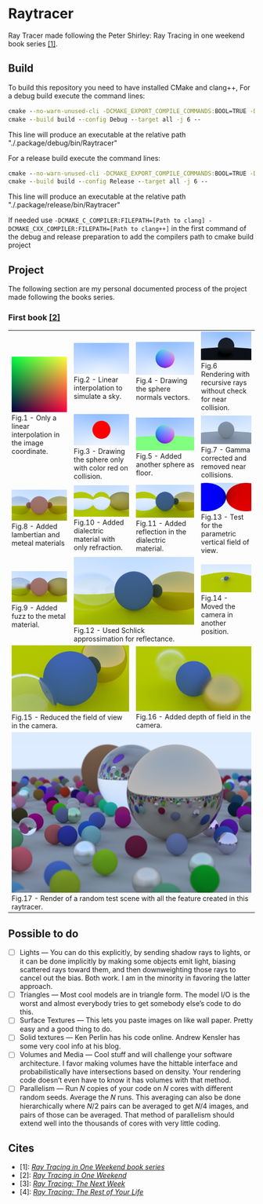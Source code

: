 # Raytracer

Ray Tracer made following the Peter Shirley: Ray Tracing in one weekend book series [[1]](#1).

## Build

To build this repository you need to have installed CMake and clang++, For a debug build execute the command lines:  

```cmd
cmake --no-warn-unused-cli -DCMAKE_EXPORT_COMPILE_COMMANDS:BOOL=TRUE -DCMAKE_BUILD_TYPE:STRING=Debug -S . -B build -G "Unix Makefiles"
cmake --build build --config Debug --target all -j 6 --
```

This line will produce an executable at the relative path "./.package/debug/bin/Raytracer"

For a release build execute the command lines:  

```cmd
cmake --no-warn-unused-cli -DCMAKE_EXPORT_COMPILE_COMMANDS:BOOL=TRUE -DCMAKE_BUILD_TYPE:STRING=Release -S . -B build -G "Unix Makefiles"
cmake --build build --config Release --target all -j 6 --
```

This line will produce an executable at the relative path "./.package/release/bin/Raytracer"

If needed use `-DCMAKE_C_COMPILER:FILEPATH=[Path to clang] -DCMAKE_CXX_COMPILER:FILEPATH=[Path to clang++]` in the first command of the debug and release preparation to add the compilers path to cmake build project

## Project

The following section are my personal documented process of the project made following the books series.

### First book [[2]](#2)
<!-- markdownlint-disable html -->
<table cellspacing="0" cellpadding="0">
  <tr>
    <td rowspan="2">
        <img src="./renders/Ray Tracing in One Weekend/0_image.png"/>
        <figcaption>Fig.1 - Only a linear interpolation in the image coordinate.</figcaption>
    </td>
    <td>
        <img src="./renders/Ray Tracing in One Weekend/1_blue_white.png"/>
        <figcaption>Fig.2 - Linear interpolation to simulate a sky.</figcaption>
    <td>
        <img src="./renders/Ray Tracing in One Weekend/3_circle_with_normal.png"/>
        <figcaption>Fig.4 - Drawing the sphere normals vectors.</figcaption>
    </td>
    <td>
        <img src="./renders/Ray Tracing in One Weekend/5_recursive_rays.png"/>
        <figcaption>Fig.6 Rendering with recursive rays without check for near collision.</figcaption>
    </td>
  </tr>
  <tr>
    <td>
        <img src="./renders/Ray Tracing in One Weekend/2_circle.png"/>
        <figcaption>Fig.3 - Drawing the sphere only with color red on collision.</figcaption>
    </td>
    <td>
        <img src="./renders/Ray Tracing in One Weekend/4_circle_with_floor.png" height=50%/>
        <figcaption>Fig.5 - Added another sphere as floor.</figcaption>
    </td>
    <td>
        <img src="./renders/Ray Tracing in One Weekend/6_without_near_collision_gamma_corrected.png"/>
        <figcaption>Fig.7 - Gamma corrected and removed near collisions.</figcaption>
    </td>
  </tr>
  <tr>
    <td>
        <img src="./renders/Ray Tracing in One Weekend/7_diffuse_and_metal_materials.png"/>
        <figcaption>Fig.8 - Added lambertian and meteal materials</figcaption>
    </td>
    <td>
        <img src="./renders/Ray Tracing in One Weekend/9_dialectric_always_refract.png"/>
        <figcaption>Fig.10 - Added dialectric material with only refraction.</figcaption>
    </td>
    <td>
        <img src="./renders/Ray Tracing in One Weekend/10_dialectric_with_reflection.png"/>
        <figcaption>Fig.11 - Added reflection in the dialectric material.</figcaption>
    </td>
    <td>
        <img src="./renders/Ray Tracing in One Weekend/12_camera_with_vfov.png"/>
        <figcaption>Fig.13 - Test for the parametric vertical field of view.</figcaption>
    </td>
  </tr>
  <tr>
    <td>
        <img src="./renders/Ray Tracing in One Weekend/8_metal_with_fuzz.png"/>
        <figcaption>Fig.9 - Added fuzz to the metal material.</figcaption>
    </td>
    <td colspan="2">
        <img src="./renders/Ray Tracing in One Weekend/11_ Schlick_reflectance.png"/>
        <figcaption>Fig.12 - Used Schlick approssimation for reflectance.</figcaption>
    </td>
    <td>
        <img src="./renders/Ray Tracing in One Weekend/13_movable_camera.png"/>
        <figcaption>Fig.14 - Moved the camera in another position.</figcaption>
    </td>
  </tr>
  <tr>
    <td colspan="2">
        <img src="./renders/Ray Tracing in One Weekend/14_less_vfov.png"/>
        <figcaption>Fig.15 - Reduced the field of view in the camera.</figcaption>
    </td>
    <td colspan="2">
        <img src="./renders/Ray Tracing in One Weekend/15_depth_of_field.png"/>
        <figcaption>Fig.16 - Added depth of field in the camera.</figcaption>
    </td>
  </tr>
  <tr>
    <td colspan="4">
        <img src="./renders/Ray Tracing in One Weekend/16_Final_Render.png"/>
        <figcaption>Fig.17 - Render of a random test scene with all the feature created in this raytracer.</figcaption>
    </td>
  </tr>
</table>
<!-- markdownlint-enable html -->

## Possible to do

- [ ] Lights — You can do this explicitly, by sending shadow rays to lights, or it can be done implicitly by making some objects emit light, biasing scattered rays toward them, and then downweighting those rays to cancel out the bias. Both work. I am in the minority in favoring the latter approach.
- [ ] Triangles — Most cool models are in triangle form. The model I/O is the worst and almost everybody tries to get somebody else’s code to do this.
- [ ] Surface Textures — This lets you paste images on like wall paper. Pretty easy and a good thing to do.
- [ ] Solid textures — Ken Perlin has his code online. Andrew Kensler has some very cool info at his blog.
- [ ] Volumes and Media — Cool stuff and will challenge your software architecture. I favor making volumes have the hittable interface and probabilistically have intersections based on density. Your rendering code doesn’t even have to know it has volumes with that method.
- [ ] Parallelism — Run 𝑁 copies of your code on 𝑁 cores with different random seeds. Average the 𝑁 runs. This averaging can also be done hierarchically where 𝑁/2 pairs can be averaged to get 𝑁/4 images, and pairs of those can be averaged. That method of parallelism should extend well into the thousands of cores with very little coding.

## Cites

<!-- markdownlint-disable html -->
- <a id="1">[1]</a>: [_Ray Tracing in One Weekend book series_](https://raytracing.github.io/)
- <a id="2">[2]</a>: [_Ray Tracing in One Weekend_](https://raytracing.github.io/books/RayTracingInOneWeekend.html)
- <a id="3">[3]</a>: [_Ray Tracing: The Next Week_](https://raytracing.github.io/books/RayTracingTheNextWeek.html)
- <a id="4">[4]</a>: [_Ray Tracing: The Rest of Your Life_](https://raytracing.github.io/books/RayTracingTheRestOfYourLife.html)
<!-- markdownlint-enable html -->
